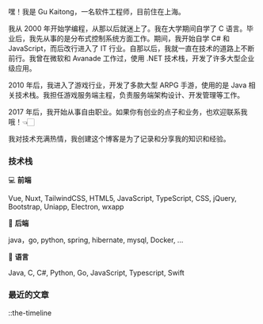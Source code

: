 嘿！我是 Gu Kaitong，一名软件工程师，目前住在上海。

我从 2000 年开始学编程，从那以后就迷上了。我在大学期间自学了 C 语言。毕业后，我先从事的是分布式控制系统方面工作。期间，我开始自学 C# 和 JavaScript，而后改行进入了 IT 行业。自那以后，我就一直在技术的道路上不断前行。我曾在微软和 Avanade 工作过，使用 .NET 技术栈，开发了许多大型企业级应用。

2010 年后，我进入了游戏行业，开发了多款大型 ARPG 手游，使用的是 Java 相关技术栈。我担任游戏服务端主程，负责服务端架构设计、开发管理等工作。

2017 年后，我开始从事自由职业。如果你有创业的点子和业务，也欢迎联系我哦！👈🏻

我对技术充满热情，我创建这个博客是为了记录和分享我的知识和经验。

### 技术栈

💻 **前端**

Vue, Nuxt, TailwindCSS, HTML5, JavaScript, TypeScript, CSS, jQuery, Bootstrap, Uniapp, Electron, wxapp

🐝 **后端**

java，go,  python, spring,  hibernate, mysql, Docker,  …

🚀 **语言**

Java, C, C#, Python, Go, JavaScript, Typescript, Swift

### 最近的文章

::the-timeline